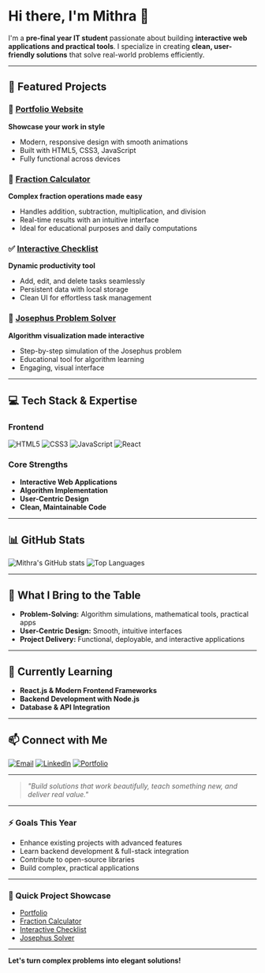 # Hi there, I'm Mithra 👋

I'm a **pre-final year IT student** passionate about building **interactive web applications and practical tools**. I specialize in creating **clean, user-friendly solutions** that solve real-world problems efficiently.

---

## 🌟 Featured Projects

### 🎯 [Portfolio Website](https://mithu06portfolio.neocities.org/)
**Showcase your work in style**
- Modern, responsive design with smooth animations
- Built with HTML5, CSS3, JavaScript
- Fully functional across devices

### 🔢 [Fraction Calculator](https://mithu06portfolio.neocities.org/FRA/)
**Complex fraction operations made easy**
- Handles addition, subtraction, multiplication, and division
- Real-time results with an intuitive interface
- Ideal for educational purposes and daily computations

### ✅ [Interactive Checklist](https://mithu06portfolio.neocities.org/Checklist/)
**Dynamic productivity tool**
- Add, edit, and delete tasks seamlessly
- Persistent data with local storage
- Clean UI for effortless task management

### 🎲 [Josephus Problem Solver](https://mithu06portfolio.neocities.org/Josephus/)
**Algorithm visualization made interactive**
- Step-by-step simulation of the Josephus problem
- Educational tool for algorithm learning
- Engaging, visual interface

---

## 💻 Tech Stack & Expertise

### Frontend
![HTML5](https://img.shields.io/badge/HTML5-E34F26?style=for-the-badge&logo=html5&logoColor=white)
![CSS3](https://img.shields.io/badge/CSS3-1572B6?style=for-the-badge&logo=css3&logoColor=white)
![JavaScript](https://img.shields.io/badge/JavaScript-F7DF1E?style=for-the-badge&logo=javascript&logoColor=black)
![React](https://img.shields.io/badge/React-61DAFB?style=for-the-badge&logo=react&logoColor=black)

### Core Strengths
- **Interactive Web Applications**
- **Algorithm Implementation**
- **User-Centric Design**
- **Clean, Maintainable Code**

---

## 📊 GitHub Stats

![Mithra's GitHub stats](https://github-readme-stats.vercel.app/api?username=Mithra-J&show_icons=true&theme=radical&count_private=true&hide_border=true)
![Top Languages](https://github-readme-stats.vercel.app/api/top-langs/?username=Mithra-J&layout=compact&theme=radical&hide_border=true)

---

## 🚀 What I Bring to the Table

- **Problem-Solving:** Algorithm simulations, mathematical tools, practical apps  
- **User-Centric Design:** Smooth, intuitive interfaces  
- **Project Delivery:** Functional, deployable, and interactive applications  

---

## 🌱 Currently Learning

- **React.js & Modern Frontend Frameworks**  
- **Backend Development with Node.js**  
- **Database & API Integration**  

---

## 📫 Connect with Me

[![Email](https://img.shields.io/badge/Email-mithraacct@gmail.com-D14836?style=for-the-badge&logo=gmail&logoColor=white)](mailto:mithraacct@gmail.com)
[![LinkedIn](https://img.shields.io/badge/LinkedIn-Connect%20Professionally-0077B5?style=for-the-badge&logo=linkedin&logoColor=white)](https://www.linkedin.com/in/mithra-j-7940a12a2/)
[![Portfolio](https://img.shields.io/badge/Portfolio-View%20My%20Work-000000?style=for-the-badge&logo=firefox&logoColor=white)](https://mithu06portfolio.neocities.org/)

---

> *"Build solutions that work beautifully, teach something new, and deliver real value."*

---

### ⚡ Goals This Year
- Enhance existing projects with advanced features  
- Learn backend development & full-stack integration  
- Contribute to open-source libraries  
- Build complex, practical applications  

---

### 🔗 Quick Project Showcase
- [Portfolio](https://mithu06portfolio.neocities.org/)  
- [Fraction Calculator](https://mithu06portfolio.neocities.org/FRA/)  
- [Interactive Checklist](https://mithu06portfolio.neocities.org/Checklist/)  
- [Josephus Solver](https://mithu06portfolio.neocities.org/Josephus/)  

---

**Let's turn complex problems into elegant solutions!**
